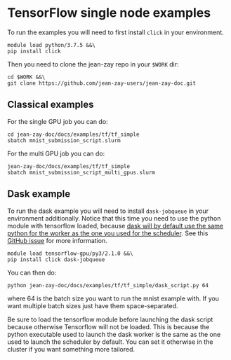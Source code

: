 # TensorFlow single node examples

To run the examples you will need to first install `click` in your environment.
```
module load python/3.7.5 &&\
pip install click
```

Then you need to clone the jean-zay repo in your `$WORK` dir:
```
cd $WORK &&\
git clone https://github.com/jean-zay-users/jean-zay-doc.git
```

## Classical examples

For the single GPU job you can do:
```
cd jean-zay-doc/docs/examples/tf/tf_simple
sbatch mnist_submission_script.slurm
```

For the multi GPU job you can do:
```
jean-zay-doc/docs/examples/tf/tf_simple
sbatch mnist_submission_script_multi_gpus.slurm
```

## Dask example

To run the dask example you will need to install `dask-jobqueue` in your
environment additionally.  Notice that this time you need to use the python
module with tensorflow loaded, because [dask will by default use the same
python for the worker as the one you used for the
scheduler](https://jobqueue.dask.org/en/latest/debug.html).  See this [GitHub
issue](https://github.com/dask/dask-jobqueue/issues/408) for more information.
```
module load tensorflow-gpu/py3/2.1.0 &&\
pip install click dask-jobqueue
```

You can then do:
```
python jean-zay-doc/docs/examples/tf/tf_simple/dask_script.py 64
```

where 64 is the batch size you want to run the mnist example with.  If you want
multiple batch sizes just have them space-separated.

Be sure to load the tensorflow module before launching the dask script because
otherwise Tensorflow will not be loaded.  This is because the python executable
used to launch the dask worker is the same as the one used to launch the
scheduler by default.  You can set it otherwise in the cluster if you want
something more tailored.
